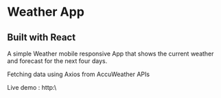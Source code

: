 # Weather App

## Built with React

A simple Weather mobile responsive App that shows the current weather and forecast for the next four days.

Fetching data using Axios from AccuWeather APIs

Live demo : http:\\

